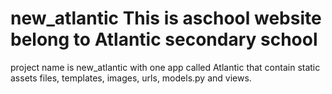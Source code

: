 # new_atlantic This is aschool website belong to Atlantic secondary  school
project name is new_atlantic with one app called Atlantic that contain static assets files, templates, images, urls, models.py and views.
